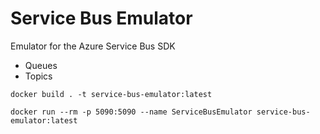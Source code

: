 # Service Bus Emulator
Emulator for the Azure Service Bus SDK

* Queues
* Topics

```
docker build . -t service-bus-emulator:latest
```

```
docker run --rm -p 5090:5090 --name ServiceBusEmulator service-bus-emulator:latest
```